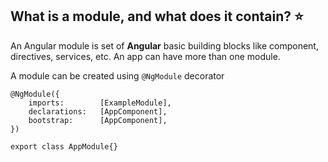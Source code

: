 ## What is a module, and what does it contain? ⭐

An Angular module is set of **Angular** basic building blocks like component, directives, services, etc. An app can have more than one module.

A module can be created using `@NgModule` decorator

```
@NgModule({
    imports:        [ExampleModule],
    declarations:   [AppComponent],
    bootstrap:      [AppComponent],
})

export class AppModule{}
```

